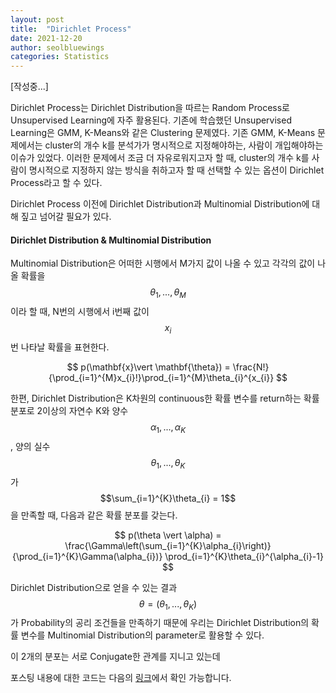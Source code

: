 ```yaml
---
layout: post
title:  "Dirichlet Process"
date: 2021-12-20
author: seolbluewings
categories: Statistics
---
```


[작성중...]

Dirichlet Process는 Dirichlet Distribution을 따르는 Random Process로 Unsupervised Learning에 자주 활용된다. 기존에 학습했던 Unsupervised Learning은 GMM, K-Means와 같은 Clustering 문제였다. 기존 GMM, K-Means 문제에서는 cluster의 개수 k를 분석가가 명시적으로 지정해야하는, 사람이 개입해야하는 이슈가 있었다. 이러한 문제에서 조금 더 자유로워지고자 할 때, cluster의 개수 k를 사람이 명시적으로 지정하지 않는 방식을 취하고자 할 때 선택할 수 있는 옵션이 Dirichlet Process라고 할 수 있다.

Dirichlet Process 이전에 Dirichlet Distribution과 Multinomial Distribution에 대해 짚고 넘어갈 필요가 있다.

#### Dirichlet Distribution & Multinomial Distribution

Multinomial Distribution은 어떠한 시행에서 M가지 값이 나올 수 있고 각각의 값이 나올 확률을 $$\theta_{1},...,\theta_{M}$$ 이라 할 때, N번의 시행에서 i번째 값이 $$x_{i}$$번 나타날 확률을 표현한다.

$$ p(\mathbf{x}\vert \mathbf{\theta}) = \frac{N!}{\prod_{i=1}^{M}x_{i}!}\prod_{i=1}^{M}\theta_{i}^{x_{i}} $$

한편, Dirichlet Distribution은 K차원의 continuous한 확률 변수를 return하는 확률 분포로 2이상의 자연수 K와 양수 $$\alpha_{1},...,\alpha_{K}$$, 양의 실수 $$\theta_{1},...,\theta_{K}$$ 가 $$\sum_{i=1}^{K}\theta_{i} = 1$$ 을 만족할 때, 다음과 같은 확률 분포를 갖는다.

$$ p(\theta \vert \alpha) = \frac{\Gamma\left(\sum_{i=1}^{K}\alpha_{i}\right)}{\prod_{i=1}^{K}\Gamma(\alpha_{i})} \prod_{i=1}^{K}\theta_{i}^{\alpha_{i}-1}  $$

Dirichlet Distribution으로 얻을 수 있는 결과 $$\theta = (\theta_{1},...,\theta_{K})$$ 가 Probability의 공리 조건들을 만족하기 때문에 우리는 Dirichlet Distribution의 확률 변수를 Multinomial Distribution의 parameter로 활용할 수 있다.

이 2개의 분포는 서로 Conjugate한 관계를 지니고 있는데 


포스팅 내용에 대한 코드는 다음의 [링크](https://github.com/seolbluewings/Python/blob/master/cheating%20sheet/pandas%20cheating%20sheet.ipynb)에서 확인 가능합니다.
